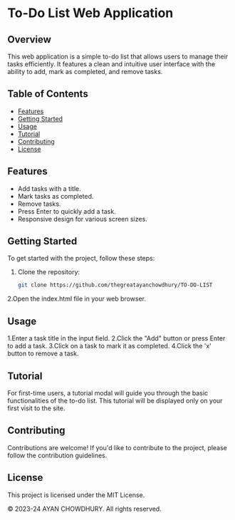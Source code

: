 # To-Do List Web Application

## Overview

This web application is a simple to-do list that allows users to manage their tasks efficiently. It features a clean and intuitive user interface with the ability to add, mark as completed, and remove tasks.

## Table of Contents

- [Features](#features)
- [Getting Started](#getting-started)
- [Usage](#usage)
- [Tutorial](#tutorial)
- [Contributing](#contributing)
- [License](#license)

## Features

- Add tasks with a title.
- Mark tasks as completed.
- Remove tasks.
- Press Enter to quickly add a task.
- Responsive design for various screen sizes.

## Getting Started

To get started with the project, follow these steps:

1. Clone the repository:
   ```bash
   git clone https://github.com/thegreatayanchowdhury/TO-DO-LIST
2.Open the index.html file in your web browser.

## Usage

1.Enter a task title in the input field.
2.Click the "Add" button or press Enter to add a task.
3.Click on a task to mark it as completed.
4.Click the 'x' button to remove a task.

## Tutorial
For first-time users, a tutorial modal will guide you through the basic functionalities of the to-do list. This tutorial will be displayed only on your first visit to the site.

## Contributing
Contributions are welcome! If you'd like to contribute to the project, please follow the contribution guidelines.

## License
This project is licensed under the MIT License.

© 2023-24 AYAN CHOWDHURY. All rights reserved.

